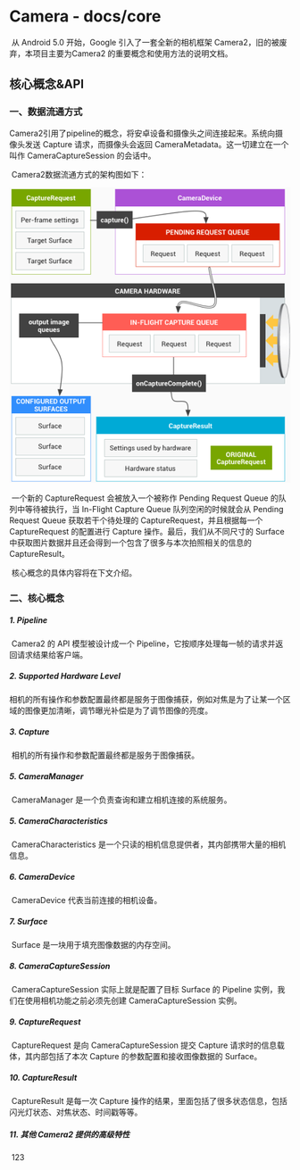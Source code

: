 # Camera - docs/core 

​	从 Android 5.0 开始，Google 引入了一套全新的相机框架 Camera2，旧的被废弃，本项目主要为Camera2 的重要概念和使用方法的说明文档。

## 核心概念&API

### 一、数据流通方式

​	Camera2引用了pipeline的概念，将安卓设备和摄像头之间连接起来。系统向摄像头发送 Capture 请求，而摄像头会返回 CameraMetadata。这一切建立在一个叫作 CameraCaptureSession 的会话中。

​	Camera2数据流通方式的架构图如下：

![pipeline](../assets/pipeline.png )

​	一个新的 CaptureRequest 会被放入一个被称作 Pending Request Queue 的队列中等待被执行，当 In-Flight Capture Queue 队列空闲的时候就会从 Pending Request Queue 获取若干个待处理的 CaptureRequest，并且根据每一个 CaptureRequest 的配置进行 Capture 操作。最后，我们从不同尺寸的 Surface 中获取图片数据并且还会得到一个包含了很多与本次拍照相关的信息的 CaptureResult。

​	核心概念的具体内容将在下文介绍。

### 二、核心概念

##### 1. Pipeline

​	Camera2 的 API 模型被设计成一个 Pipeline，它按顺序处理每一帧的请求并返回请求结果给客户端。 

##### 2. Supported Hardware Level

​	相机的所有操作和参数配置最终都是服务于图像捕获，例如对焦是为了让某一个区域的图像更加清晰，调节曝光补偿是为了调节图像的亮度。 

##### 3. Capture

​	相机的所有操作和参数配置最终都是服务于图像捕获。

##### 5. CameraManager

​	CameraManager 是一个负责查询和建立相机连接的系统服务。

##### 5. CameraCharacteristics

​	CameraCharacteristics 是一个只读的相机信息提供者，其内部携带大量的相机信息。

##### 6. CameraDevice

​	CameraDevice 代表当前连接的相机设备。

##### 7. Surface

​	Surface 是一块用于填充图像数据的内存空间。

##### 8. CameraCaptureSession

​	CameraCaptureSession 实际上就是配置了目标 Surface 的 Pipeline 实例，我们在使用相机功能之前必须先创建 CameraCaptureSession 实例。

##### 9. CaptureRequest

​	CaptureRequest 是向 CameraCaptureSession 提交 Capture 请求时的信息载体，其内部包括了本次 Capture 的参数配置和接收图像数据的 Surface。

##### 10. CaptureResult

​	CaptureResult 是每一次 Capture 操作的结果，里面包括了很多状态信息，包括闪光灯状态、对焦状态、时间戳等等。

##### 11. 其他 Camera2 提供的高级特性

​	123
